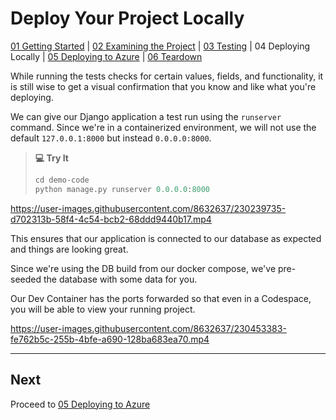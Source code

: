 # Deploy Your Project Locally
[01 Getting Started](./README.md) | [02 Examining the Project](./02-examining-project.md) | [03 Testing](./03-testing.md) | 04 Deploying Locally | [05 Deploying to Azure](./05-deploying-to-azure.md) | [06 Teardown](./06-teardown.md)

While running the tests checks for certain values, fields, and functionality, it is still wise to get a visual confirmation that you know and like what you're deploying.

We can give our Django application a test run using the `runserver` command. Since we're in a containerized environment, we will not use the default `127.0.0.1:8000` but instead `0.0.0.0:8000`.

> **💻 Try It**
> ```python
> cd demo-code
> python manage.py runserver 0.0.0.0:8000
> ```

https://user-images.githubusercontent.com/8632637/230239735-d702313b-58f4-4c54-bcb2-68ddd9440b17.mp4

This ensures that our application is connected to our database as expected and things are looking great.

Since we're using the DB build from our docker compose, we've pre-seeded the database with some data for you.

Our Dev Container has the ports forwarded so that even in a Codespace, you will be able to view your running project.

https://user-images.githubusercontent.com/8632637/230453383-fe762b5c-255b-4bfe-a690-128ba683ea70.mp4

---

## Next

Proceed to [05 Deploying to Azure](./05-deploying-to-azure.md)
